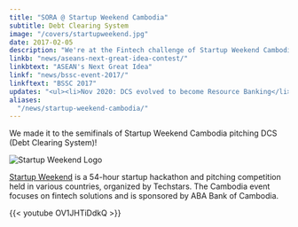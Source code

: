 ```yaml
---
title: "SORA @ Startup Weekend Cambodia"
subtitle: Debt Clearing System
image: "/covers/startupweekend.jpg"
date: 2017-02-05
description: "We're at the Fintech challenge of Startup Weekend Cambodia to pitch our Fintech solution called Debt Clearing System"
linkb: "news/aseans-next-great-idea-contest/"
linkbtext: "ASEAN's Next Great Idea"
linkf: "news/bssc-event-2017/"
linkftext: "BSSC 2017"
updates: "<ul><li>Nov 2020: DCS evolved to become Resource Banking</li><li>Nov 2021: Resource Banking changed into Points banking to avoid any theoretical connection with the fallacious Resource-based economy</li></ul>"
aliases:
  "/news/startup-weekend-cambodia/"
---
```


We made it to the semifinals of Startup Weekend Cambodia pitching DCS (Debt Clearing System)! 

![Startup Weekend Logo](https://sorasystem.sirv.com/logos/startupweekend.png)

[Startup Weekend](http://communities.techstars.com) is a 54-hour startup hackathon and pitching competition held in various countries, organized by Techstars. The Cambodia event focuses on fintech solutions and is sponsored by ABA Bank of Cambodia. 

{{< youtube OV1JHTiDdkQ >}}

